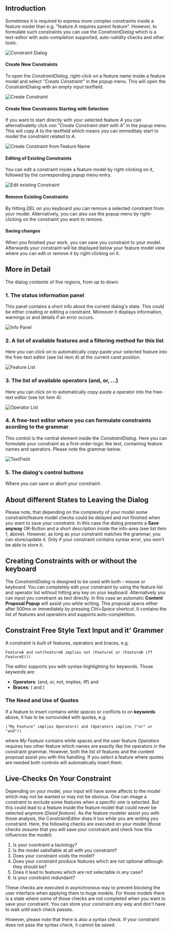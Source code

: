 ## Introduction

Sometimes it is required to express more complex constraints inside a feature model than e.g. "feature *A* requires parent feature". However, to formulate such constraints you can use the *ConstraintDialog* which is a text-editor with auto-completion supported, auto-validity checks and other tools. 

![Constraint Dialog ](https://raw.githubusercontent.com/wiki/tthuem/FeatureIDE/Assets/ConstraintDialog/ConstraintDialog.png)

#### Create New Constraints
To open the *ConstraintDialog*, right-click on a feature name inside a feature model and select *"Create Constraint"* in the popup menu. This will open the ConstraintDialog with an empty input textfield. 

![Create Constraint](https://raw.githubusercontent.com/wiki/tthuem/FeatureIDE/Assets/ConstraintDialog/CreateConstraintNoRef.png)

#### Create New Constraints Starting with Selection
If you want to start directly with your selected feature *A* you can alternativaletly click von *"Create Constraint start with *A*"* in the popup menu. This will copy *A* to the textfield which means you can immeditaly start to model the constraint related to *A*. 

![Create Constraint from Feature Name](https://raw.githubusercontent.com/wiki/tthuem/FeatureIDE/Assets/ConstraintDialog/CreateConstraint.png)

#### Editing of Existing Constraints
You can edit a constraint inside a feature model by right-clicking on it, followed by the corresponding popup menu entry.

![Edit existing Constraint](https://raw.githubusercontent.com/wiki/tthuem/FeatureIDE/Assets/ConstraintDialog/EditConstraint.png)

#### Remove Existing Constraints
By hitting *DEL* on you keyboard you can remove a selected constraint from your model. Alternatively, you can also use the popup menu by right-clicking on the constraint you want to remove.

#### Saving changes
When you finished your work, you can save you constraint to your model. Afterwards your constraint will be displayed below your feature model view where you can edit or remove it by right-clicking on it.

## More in Detail

The dialog containts of five regions, from up to down: 


### 1. The status information panel
This panel contains a short info about the current dialog's state. This could be either creating or editing a constraint. Moreover it displays information, warnings or and details if an error occurs.

![Info Panel](https://raw.githubusercontent.com/wiki/tthuem/FeatureIDE/Assets/ConstraintDialog/InfoPanel.png)


### 2. A list of available features and a filtering method for this list 
Here you can click on to automatically copy-paste your selected feature into the free-text editor (see list item 4) at the current caret position. 

![Feature List](https://raw.githubusercontent.com/wiki/tthuem/FeatureIDE/Assets/ConstraintDialog/FeatureList.png)


### 3. The list of available operators (and, or, ...)
Here you can click on to automatically copy-paste a operator into the free-text editor (see list item 4).

![Operator List](https://raw.githubusercontent.com/wiki/tthuem/FeatureIDE/Assets/OperatorList.png)

### 4. A free-text editor where you can formulate constraints acording to the grammar
This control is the central element inside the *ConstraintDialog*. Here you can formulate your constraint as a first-order-logic like text, containing feature names and operators. Please note the grammar below.

![TextField](https://raw.githubusercontent.com/wiki/tthuem/FeatureIDE/Assets/ConstraintDialog/ConstraintDialogText.png)


### 5. The dialog's control buttons
Where you can save or abort your constraint. 

## About different States to Leaving the Dialog
Please note, that depending on the complexity of your model some constraint/feature model checks could be delayed and not finished when you want to save your constraint. In this case the dialog presents a **Save anyway** OK-Button and a short description inside the info-area (see list item 1, above). However, as long as your constraint matches the grammar, you can store/update it. Only if your constraint contains syntax error, you won't be able to store it.

## Creating Constraints with or without the keyboard
The *ConstraintDialog* is designed to be used with both - mouse or keyboard. You can completely edit your constraint by using the feature list and operator list without hitting any key on your keyboard. Alternatively you can input you constraint as text directly. In this case an automatic **Content Proposal Popup** will assist you while writing. This proposal opens either after 500ms or immediately by pressing *Ctrl+Space* shortcut. It contains the list of features and operators and supports auto-completition.

## Constraint Free Style Text Input and it' Grammer	
A constraint is built of features, operators and braces, e.g. 

```FeatureA and not(FeatureB implies not (FeatureC or (FeatureD iff FeatureE)))```

The editor supports you with syntax-highlighting for keywords. Those keywords are:

* **Operators**: (and, or, not, implies, iff) and
* **Braces**: ( and )

### The Need and Use of Quotes
If a feature to insert contains *white spaces* or conflicts to on **keywords** above, it has to be surrounded with quotes, e.g. 

```("My Feature" implies Operators) and (Operators implies ("or" or "and"))``` 

where *My Feature* contains white spaces and the user feature *Operators* requires two other feature which names are exactly like the operators in the constraint grammar. However, both the list of features and the content proposal assist you with this handling. If you select a feature where quotes are needed both controls will automatically insert them.

## Live-Checks On Your Constraint	
Depending on your model, your input will have some affects to the model which may not be wanted or may not be obvious. One can image a constraint to exclude some features when a specific one is selected. But this could lead to a feature inside the feature model that could never be selected anymore (*Dead feature*). As the feature modeler assist you with those analysis, the ConstraintEditor does it too while you are writing you constraint. Here, the following checks are executed on your model (those checks *assume* that you will save your constraint and check how this influences the model):

1. Is your cosntraint a tautology?
2. Is the model satisfiable at all with you constraint?
3. Does your constraint voids the model?
4. Does your constraint produce features which are not optional although they should be?
5. Does it lead to features which are not selectable in any case?
6. Is your constraint redundant?

These checks are executed in asynchronous way to prevent blocking the user interface when applying them to huge models. For those models there is a state where some of those checks are not completed when you want to save your constraint. You can store your constraint *any way* and don't have to wait until each check passes. 

However, please note that there is also a syntax check. If your constraint does not pass the syntax check, it cannot be saved. 